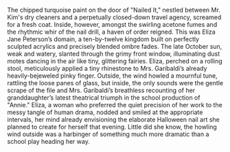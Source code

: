 The chipped turquoise paint on the door of "Nailed It," nestled between Mr. Kim's dry cleaners and a perpetually closed-down travel agency, screamed for a fresh coat.  Inside, however, amongst the swirling acetone fumes and the rhythmic whir of the nail drill, a haven of order reigned.  This was Eliza Jane Peterson’s domain, a ten-by-twelve kingdom built on perfectly sculpted acrylics and precisely blended ombre fades.  The late October sun, weak and watery, slanted through the grimy front window, illuminating dust motes dancing in the air like tiny, glittering fairies.  Eliza, perched on a rolling stool, meticulously applied a tiny rhinestone to Mrs. Garibaldi’s already heavily-bejeweled pinky finger. Outside, the wind howled a mournful tune, rattling the loose panes of glass, but inside, the only sounds were the gentle scrape of the file and Mrs. Garibaldi’s breathless recounting of her granddaughter’s latest theatrical triumph in the school production of  "Annie."  Eliza, a woman who preferred the quiet precision of her work to the messy tangle of human drama, nodded and smiled at the appropriate intervals, her mind already envisioning the elaborate Halloween nail art she planned to create for herself that evening. Little did she know, the howling wind outside was a harbinger of something much more dramatic than a school play heading her way.
